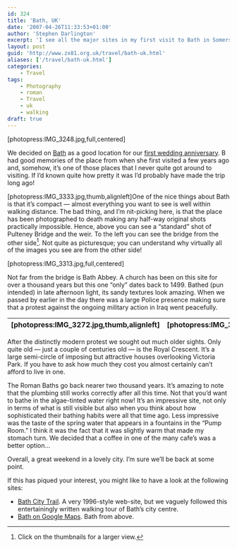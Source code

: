 ```yaml
---
id: 324
title: 'Bath, UK'
date: '2007-04-26T11:33:53+01:00'
author: 'Stephen Darlington'
excerpt: 'I see all the major sites in my first visit to Bath in Somerset.'
layout: post
guid: 'http://www.zx81.org.uk/travel/bath-uk.html'
aliases: ['/travel/bath-uk.html']
categories:
    - Travel
tags:
    - Photography
    - roman
    - Travel
    - uk
    - walking
draft: true
---
```


\[photopress:IMG\_3248.jpg,full,centered\]

We decided on [Bath](http://maps.google.com/maps?f=q&hl=en&q=Bath,+Somerset,+UK&sll=37.0625,-95.677068&sspn=47.704107,75.410156&layer=&ie=UTF8&z=16&ll=51.379978,-2.359529&spn=0.009241,0.018411&t=h&om=1 "Bath on Google Maps") as a good location for our [first wedding anniversary](http://www.zx81.org.uk/blog/the-big-day.html "Can you believe it was a year ago already?"). B had good memories of the place from when she first visited a few years ago and, somehow, it’s one of those places that I never quite got around to visiting. If I’d known quite how pretty it was I’d probably have made the trip long ago!

\[photopress:IMG\_3333.jpg,thumb,alignleft\]One of the nice things about Bath is that it’s compact — almost everything you want to see is well within walking distance. The bad thing, and I’m nit-picking here, is that the place has been photographed to death making any half-way original shots practically impossible. Hence, above you can see a “standard” shot of Pulteney Bridge and the weir. To the left you can see the bridge from the other side[^1]. Not quite as picturesque; you can understand why virtually all of the images you see are from the other side!

\[photopress:IMG\_3313.jpg,full,centered\]

Not far from the bridge is Bath Abbey. A church has been on this site for over a thousand years but this one “only” dates back to 1499. Bathed (pun intended) in late afternoon light, its sandy textures look amazing. When we passed by earlier in the day there was a large Police presence making sure that a protest against the ongoing military action in Iraq went peacefully.

| \[photopress:IMG\_3272.jpg,thumb,alignleft\] | \[photopress:IMG\_3289.jpg,thumb,alignleft\] | \[photopress:IMG\_3340.jpg,thumb,alignleft\] |
|---|---|---|

After the distinctly modern protest we sought out much older sights. Only quite old — just a couple of centuries old — is the Royal Crescent. It’s a large semi-circle of imposing but attractive houses overlooking Victoria Park. If you have to ask how much they cost you almost certainly can’t afford to live in one.

The Roman Baths go back nearer two thousand years. It’s amazing to note that the plumbing still works correctly after all this time. Not that you’d want to bathe in the algae-tinted water right now! It’s an impressive site, not only in terms of what is still visible but also when you think about how sophisticated their bathing habits were all that time ago. Less impressive was the taste of the spring water that appears in a fountains in the “Pump Room.” I think it was the fact that it was slightly warm that made my stomach turn. We decided that a coffee in one of the many cafe’s was a better option…

Overall, a great weekend in a lovely city. I’m sure we’ll be back at some point.

If this has piqued your interest, you might like to have a look at the following sites:

- [Bath City Trail](http://www.bath.co.uk/?redir=wsd&page=walkcity.asp). A very 1996-style web-site, but we vaguely followed this entertainingly written walking tour of Bath’s city centre.
- [Bath on Google Maps](http://maps.google.com/maps?f=q&hl=en&q=Bath,+Somerset,+UK&sll=37.0625,-95.677068&sspn=47.704107,75.410156&layer=&ie=UTF8&z=16&ll=51.379978,-2.359529&spn=0.009241,0.018411&t=h&om=1 "Bath on Google Maps"). Bath from above.
[^1]: Click on the thumbnails for a larger view.
